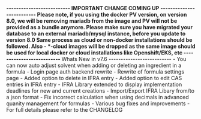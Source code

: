 <strong>
--------------------------
IMPORTANT CHANGE COMING UP
--------------------------
Please note, if you using the docker PV version, on version 8.0, 
we will be removing mariadb from the image and PV will not be provided as a bundle anymore.
Please make sure you have migrated your database to an external mariadb/mysql instance,
before you update to version 8.0
Same process as cloud or non-docker installations should be followed.
Also - *-cloud images will be dropped as the same image should be used for local docker or
cloud installations like Openshift/EKS, etc
--------------------------
</strong>
Whats New in v7.6
--------------------------
- You can now auto adjust solvent when adding or deleting an ingredient in a formula
- Login page auth backend rewrite
- Rewrite of formula settings page 
- Added option to delete in IFRA entry
- Added option to edit CAS entries in IFRA entry
- IFRA Library extended to display implementation deadlines for new and current creations
- Import/Export IFRA Libary from/to a json format
- Fix incorrect calculation when using decimals in advanced quanity management for formulas
- Various bug fixes and improvements
- For full details please refer to the CHANGELOG
